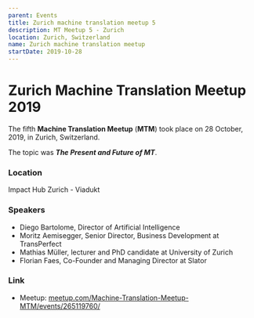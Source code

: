 ```yaml
---
parent: Events
title: Zurich machine translation meetup 5
description: MT Meetup 5 - Zurich
location: Zurich, Switzerland
name: Zurich machine translation meetup
startDate: 2019-10-28
---
```


# Zurich Machine Translation Meetup 2019

The fifth **Machine Translation Meetup** (**MTM**) took place on 28 October, 2019, in Zurich, Switzerland.

The topic was ***The Present and Future of MT***.

### Location

Impact Hub Zurich - Viadukt

### Speakers

- Diego Bartolome, Director of Artificial Intelligence
- Moritz Aemisegger, Senior Director, Business Development at TransPerfect
- Mathias Müller, lecturer and PhD candidate at University of Zurich
- Florian Faes, Co-Founder and Managing Director at Slator

### Link

- Meetup: [meetup.com/Machine-Translation-Meetup-MTM/events/265119760/](https://www.meetup.com/Machine-Translation-Meetup-MTM/events/265119760/)
